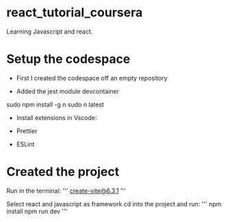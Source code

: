 # react_tutorial_coursera

Learning Javascript and react.

# Setup the codespace

* First I created the codespace off an empty repository

* Added the jest module devcontainer

sudo npm install -g n
sudo n latest

* Install extensions in Vscode:

* Prettier

* ESLint


# Created the project

Run in the terminal: 
''' 
create-vite@6.3.1
'''

Select react and javascript as framework
cd into the project and run:
''' 
npm install
npm run dev
'''




